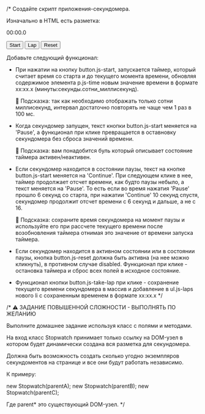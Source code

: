 /*
  Создайте скрипт приложения-секундомера.
  
  Изначально в HTML есть разметка:
  
  <div class="stopwatch">
    <p class="time js-time">00:00.0</p>
    <button class="btn js-start">Start</button>
    <button class="btn js-take-lap">Lap</button>
    <button class="btn js-reset">Reset</button>
  </div>
  <ul class="laps js-laps"></ul>
  
  Добавьте следующий функционал:
  
  - При нажатии на кнопку button.js-start, запускается таймер, который считает время 
    со старта и до текущего момента времени, обновляя содержимое элемента p.js-time 
    новым значение времени в формате xx:xx.x (минуты:секунды.сотни_миллисекунд).
    
    🔔 Подсказка: так как необходимо отображать только сотни миллисекунд, интервал
                  достаточно повторять не чаще чем 1 раз в 100 мс.
    
  - Когда секундомер запущен, текст кнопки button.js-start меняется на 'Pause', 
    а функционал при клике превращается в оставновку секундомера без сброса 
    значений времени.
    
    🔔 Подсказка: вам понадобится буль который описывает состояние таймера активен/неактивен.
  
  - Если секундомер находится в состоянии паузы, текст на кнопке button.js-start
    меняется на 'Continue'. При следующем клике в нее, таймер продолжает отсчет времени, 
    как будто паузы небыло, а текст меняется на 'Pause'. То есть если во время нажатия 
    'Pause' прошло 6 секунд со старта, при нажатии 'Continue' 10 секунд спустя, секундомер 
    продолжит отсчет времени с 6 секунд и дальше, а не с 16. 
    
    🔔 Подсказка: сохраните время секундомера на момент паузы и используйте его 
                  при рассчете текущего времени после возобновления таймера отнимая
                  это значение от времени запуска таймера.
    
  - Если секундомер находится в активном состоянии или в состоянии паузы, кнопка 
    button.js-reset должна быть активна (на нее можно кликнуть), в противном случае
    disabled. Функционал при клике - остановка таймера и сброс всех полей в исходное состояние.
    
  - Функционал кнопки button.js-take-lap при клике - сохранение текущего времени секундомера 
    в массив и добавление в ul.js-laps нового li с сохраненным временем в формате xx:xx.x
*/

/*
  ⚠️ ЗАДАНИЕ ПОВЫШЕННОЙ СЛОЖНОСТИ - ВЫПОЛНЯТЬ ПО ЖЕЛАНИЮ
  
  Выполните домашнее задание используя класс с полями и методами.
  
  На вход класс Stopwatch принимает только ссылку на DOM-узел в котором будет 
  динамически создана вся разметка для секундомера.
  
  Должна быть возможность создать сколько угодно экземпляров секундоментов 
  на странице и все они будут работать независимо.
  
  К примеру:
  
  new Stopwatch(parentA);
  new Stopwatch(parentB);
  new Stopwatch(parentC);
  
  Где parent* это существующий DOM-узел. 
*/